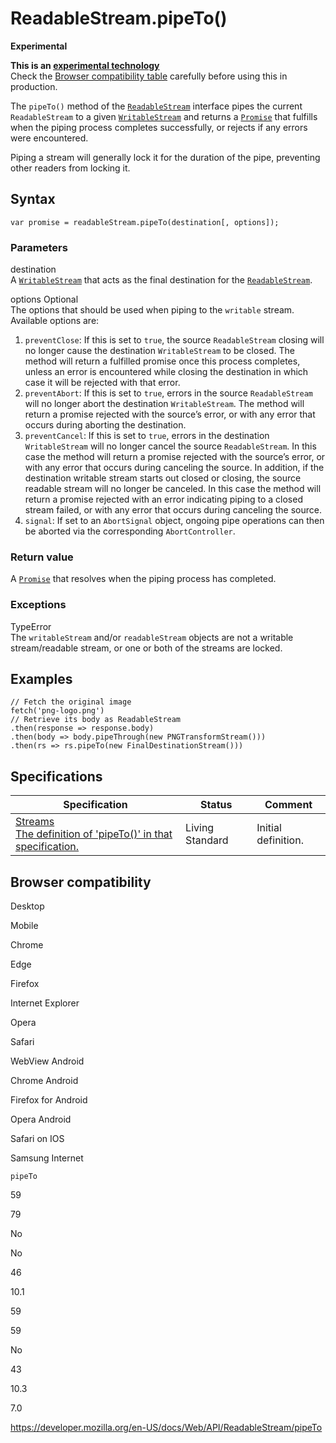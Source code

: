 ReadableStream.pipeTo()
=======================

**Experimental**

**This is an [experimental technology](https://developer.mozilla.org/en-US/docs/MDN/Guidelines/Conventions_definitions#experimental)**  
Check the [Browser compatibility table](#browser_compatibility) carefully before using this in production.

The `pipeTo()` method of the [`ReadableStream`](../readablestream) interface pipes the current `ReadableStream` to a given [`WritableStream`](../writablestream) and returns a [`Promise`](https://developer.mozilla.org/en-US/docs/Web/JavaScript/Reference/Global_Objects/Promise) that fulfills when the piping process completes successfully, or rejects if any errors were encountered.

Piping a stream will generally lock it for the duration of the pipe, preventing other readers from locking it.

Syntax
------

    var promise = readableStream.pipeTo(destination[, options]);

### Parameters

destination  
A [`WritableStream`](../writablestream) that acts as the final destination for the [`ReadableStream`](../readablestream).

options <span class="badge inline optional">Optional</span>   
The options that should be used when piping to the `writable` stream. Available options are:

1.  `preventClose`: If this is set to `true`, the source `ReadableStream` closing will no longer cause the destination `WritableStream` to be closed. The method will return a fulfilled promise once this process completes, unless an error is encountered while closing the destination in which case it will be rejected with that error.
2.  `preventAbort`: If this is set to `true`, errors in the source `ReadableStream` will no longer abort the destination `WritableStream`. The method will return a promise rejected with the source’s error, or with any error that occurs during aborting the destination.
3.  `preventCancel`: If this is set to `true`, errors in the destination `WritableStream` will no longer cancel the source `ReadableStream`. In this case the method will return a promise rejected with the source’s error, or with any error that occurs during canceling the source. In addition, if the destination writable stream starts out closed or closing, the source readable stream will no longer be canceled. In this case the method will return a promise rejected with an error indicating piping to a closed stream failed, or with any error that occurs during canceling the source.
4.  `signal`: If set to an `AbortSignal` object, ongoing pipe operations can then be aborted via the corresponding `AbortController`.

### Return value

A [`Promise`](https://developer.mozilla.org/en-US/docs/Web/JavaScript/Reference/Global_Objects/Promise) that resolves when the piping process has completed.

### Exceptions

TypeError  
The `writableStream` and/or `readableStream` objects are not a writable stream/readable stream, or one or both of the streams are locked.

Examples
--------

    // Fetch the original image
    fetch('png-logo.png')
    // Retrieve its body as ReadableStream
    .then(response => response.body)
    .then(body => body.pipeThrough(new PNGTransformStream()))
    .then(rs => rs.pipeTo(new FinalDestinationStream()))

Specifications
--------------

<table><thead><tr class="header"><th>Specification</th><th>Status</th><th>Comment</th></tr></thead><tbody><tr class="odd"><td><a href="https://streams.spec.whatwg.org/#rs-pipe-to">Streams<br />
<span class="small">The definition of 'pipeTo()' in that specification.</span></a></td><td><span class="spec-living">Living Standard</span></td><td>Initial definition.</td></tr></tbody></table>

Browser compatibility
---------------------

Desktop

Mobile

Chrome

Edge

Firefox

Internet Explorer

Opera

Safari

WebView Android

Chrome Android

Firefox for Android

Opera Android

Safari on IOS

Samsung Internet

`pipeTo`

59

79

No

No

46

10.1

59

59

No

43

10.3

7.0

<a href="https://developer.mozilla.org/en-US/docs/Web/API/ReadableStream/pipeTo" class="_attribution-link">https://developer.mozilla.org/en-US/docs/Web/API/ReadableStream/pipeTo</a>

